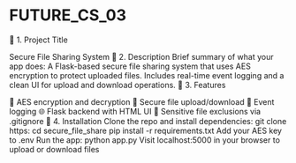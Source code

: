 # FUTURE_CS_03
🔹 1. Project Title

Secure File Sharing System
🔹 2. Description
Brief summary of what your app does: A Flask-based secure file sharing system that uses AES encryption to protect uploaded files. Includes real-time event logging and a clean UI for upload and download operations. 
🔹 3. Features

🔐 AES encryption and decryption
📁 Secure file upload/download
🧾 Event logging
🌐 Flask backend with HTML UI
🚫 Sensitive file exclusions via .gitignore 
🔹 4. Installation Clone the repo and install dependencies:
git clone https:
cd secure_file_share pip
install -r requirements.txt
Add your AES key to .env
Run the app: python app.py
Visit localhost:5000 in your browser to upload or download files
